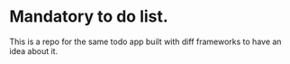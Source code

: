 # Mandatory to do list.

This is a repo for the same todo app built with diff frameworks to have an idea about it.

